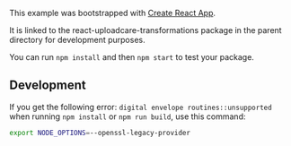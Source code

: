 This example was bootstrapped with [Create React App](https://github.com/facebook/create-react-app).

It is linked to the react-uploadcare-transformations package in the parent directory for development purposes.

You can run `npm install` and then `npm start` to test your package.

## Development 
If you get the following error: `digital envelope routines::unsupported` when running `npm install` or `npm run build`, use this command:
```bash
export NODE_OPTIONS=--openssl-legacy-provider
```